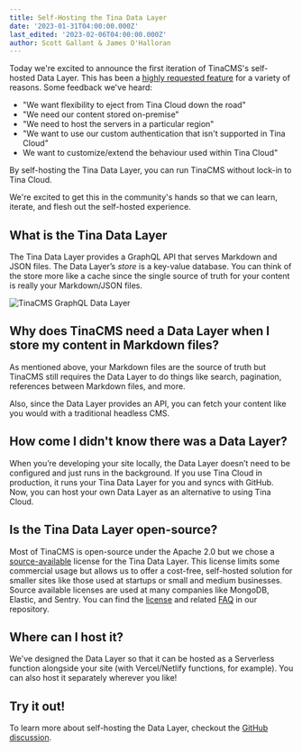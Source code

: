 ```yaml
---
title: Self-Hosting the Tina Data Layer
date: '2023-01-31T04:00:00.000Z'
last_edited: '2023-02-06T04:00:00.000Z'
author: Scott Gallant & James O'Halloran
---
```


Today we're excited to announce the first iteration of TinaCMS's self-hosted Data Layer. This has been a [highly requested feature](https://github.com/tinacms/tinacms/discussions/3096) for a variety of reasons. Some feedback we've heard:

- "We want flexibility to eject from Tina Cloud down the road"
- "We need our content stored on-premise"
- "We need to host the servers in a particular region"
- "We want to use our custom authentication that isn't supported in Tina Cloud"
- We want to customize/extend the behaviour used within Tina Cloud"

By self-hosting the Tina Data Layer, you can run TinaCMS without lock-in to Tina Cloud.&#x20;

We're excited to get this in the community's hands so that we can learn, iterate, and flesh out the self-hosted experience.

## What is the Tina Data Layer

The Tina Data Layer provides a GraphQL API that serves Markdown and JSON files. The Data Layer’s _store_ is a key-value database. You can think of the store more like a cache since the single source of truth for your content is really your Markdown/JSON files.&#x20;

![TinaCMS GraphQL Data Layer](http://res.cloudinary.com/forestry-demo/image/upload/v1675375259/tinacms-data-layer_geyrv8.png 'TinaCMS Data Layer')

## Why does TinaCMS need a Data Layer when I store my content in Markdown files?

As mentioned above, your Markdown files are the source of truth but TinaCMS still requires the Data Layer to do things like search, pagination, references between Markdown files, and more.&#x20;

Also, since the Data Layer provides an API, you can fetch your content like you would with a traditional headless CMS.&#x20;

## How come I didn't know there was a Data Layer?

When you’re developing your site locally, the Data Layer doesn’t need to be configured and just runs in the background. If you use Tina Cloud in production, it runs your Tina Data Layer for you and syncs with GitHub. Now, you can host your own Data Layer as an alternative to using Tina Cloud.&#x20;

## Is the Tina Data Layer open-source?

Most of TinaCMS is open-source under the Apache 2.0 but we chose a [source-available](https://en.wikipedia.org/wiki/Source-available_software) license for the Tina Data Layer. This license limits some commercial usage but allows us to offer a cost-free, self-hosted solution for smaller sites like those used at startups or small and medium businesses. Source available licenses are used at many companies like MongoDB, Elastic, and Sentry. You can find the [license](https://github.com/tinacms/tinacms/blob/main/packages/%40tinacms/datalayer/LICENSE) and related [FAQ](https://github.com/tinacms/tinacms/blob/main/packages/@tinacms/datalayer/LICENSE-FAQ.md) in our repository.&#x20;

## Where can I host it?

We've designed the Data Layer so that it can be hosted as a Serverless function alongside your site (with Vercel/Netlify functions, for example). You can also host it separately wherever you like!

## Try it out!

To learn more about self-hosting the Data Layer, checkout the [GitHub discussion](https://tinacms-site-next-git-self-hosted-doc-tinacms.vercel.app/docs/self-hosted/overview/).
